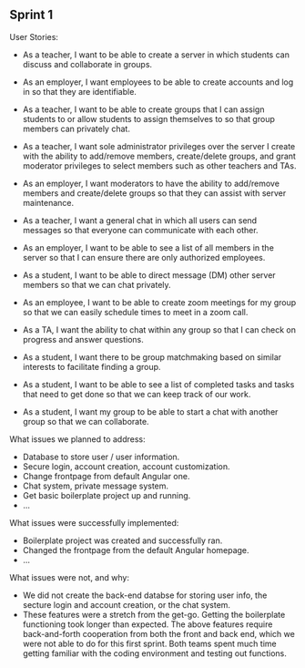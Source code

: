 ## Sprint 1

 User Stories:
  - As a teacher, I want to be able to create a server in which students can discuss and collaborate in groups.  

  - As an employer, I want employees to be able to create accounts and log in so that they are identifiable.  

  - As a teacher, I want to be able to create groups that I can assign students to or allow students to assign themselves to so that group members can privately chat. 

  - As a teacher, I want sole administrator privileges over the server I create with the ability to add/remove members, create/delete groups, and grant moderator privileges to select members such as other teachers and TAs.  

  - As an employer, I want moderators to have the ability to add/remove members and create/delete groups so that they can assist with server maintenance.  

  - As a teacher, I want a general chat in which all users can send messages so that everyone can communicate with each other.  

  - As an employer, I want to be able to see a list of all members in the server so that I can ensure there are only authorized employees.  

  - As a student, I want to be able to direct message (DM) other server members so that we can chat privately.  

  - As an employee, I want to be able to create zoom meetings for my group so that we can easily schedule times to meet in a zoom call.  

  - As a TA, I want the ability to chat within any group so that I can check on progress and answer questions.

  - As a student, I want there to be group matchmaking based on similar interests to facilitate finding a group.  

  - As a student, I want to be able to see a list of completed tasks and tasks that need to get done so that we can keep track of our work.

  - As a student, I want my group to be able to start a chat with another group so that we can collaborate.

  
What issues we planned to address:
  - Database to store user / user information.  
  - Secure login, account creation, account customization.  
  - Change frontpage from default Angular one.  
  - Chat system, private message system.  
  - Get basic boilerplate project up and running.  
  - ...  

What issues were successfully implemented:
  - Boilerplate project was created and successfully ran.  
  - Changed the frontpage from the default Angular homepage.  
  - ...  
  
What issues were not, and why:
  - We did not create the back-end databse for storing user info, the secture login and account creation, or the chat system.
  - These features were a stretch from the get-go. Getting the boilerplate functioning took longer than expected. The above features require back-and-forth cooperation from both the front and back end, which we were not able to do for this first sprint. Both teams spent much time getting familiar with the coding environment and testing out functions.
